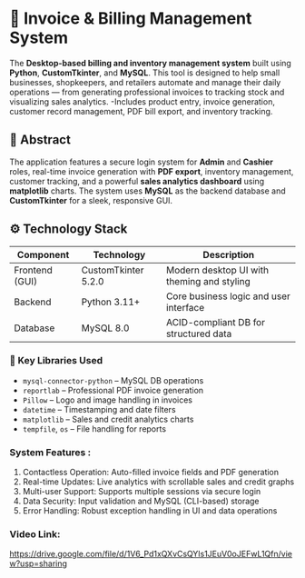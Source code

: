 # 🧾 Invoice & Billing Management System

The **Desktop-based billing and inventory management system** built using **Python**, **CustomTkinter**, and **MySQL**. This tool is designed to help small businesses, shopkeepers, and retailers automate and manage their daily operations — from generating professional invoices to tracking stock and visualizing sales analytics.
-Includes product entry, invoice generation, customer record management, PDF bill export, and inventory tracking. 

## 🧠 Abstract

The application features a secure login system for **Admin** and **Cashier** roles, real-time invoice generation with **PDF export**, inventory management, customer tracking, and a powerful **sales analytics dashboard** using **matplotlib** charts. The system uses **MySQL** as the backend database and **CustomTkinter** for a sleek, responsive GUI.

## ⚙️ Technology Stack

| Component      | Technology             | Description                                |
|----------------|------------------------|--------------------------------------------|
| Frontend (GUI) | CustomTkinter 5.2.0    | Modern desktop UI with theming and styling |
| Backend        | Python 3.11+           | Core business logic and user interface     |
| Database       | MySQL 8.0              | ACID-compliant DB for structured data      |

### 🔧 Key Libraries Used

- `mysql-connector-python` – MySQL DB operations
- `reportlab` – Professional PDF invoice generation
- `Pillow` – Logo and image handling in invoices
- `datetime` – Timestamping and date filters
- `matplotlib` – Sales and credit analytics charts
- `tempfile`, `os` – File handling for reports

###  System Features :

1. Contactless Operation: Auto-filled invoice fields and PDF generation 
2. Real-time Updates: Live analytics with scrollable sales and credit graphs 
3. Multi-user Support: Supports multiple sessions via secure login 
4. Data Security: Input validation and MySQL (CLI-based) storage 
5. Error Handling: Robust exception handling in UI and data operations

### Video Link: 
https://drive.google.com/file/d/1V6_Pd1xQXvCsQYls1JEuV0oJEFwL1Qfn/view?usp=sharing
